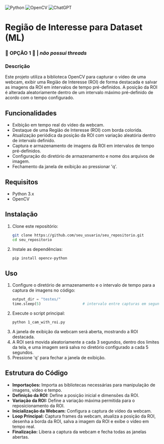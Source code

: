 ![Python](https://img.shields.io/badge/python-3670A0?style=for-the-badge&logo=python&logoColor=ffdd54)
![OpenCV](https://img.shields.io/badge/opencv-%23white.svg?style=for-the-badge&logo=opencv&logoColor=white)
![ChatGPT](https://img.shields.io/badge/chatGPT-74aa9c?style=for-the-badge&logo=openai&logoColor=white)

# Região de Interesse para Dataset (ML)
### 🚧 **OPÇÃO 1** 🚧 | _não possui threads_

### Descrição
Este projeto utiliza a biblioteca OpenCV para capturar o vídeo de uma webcam, exibir uma Região de Interesse (ROI) de forma destacada e salvar as imagens da ROI em intervalos de tempo pré-definidos. A posição da ROI é alterada aleatoriamente dentro de um intervalo máximo pré-definido de acordo com o tempo configurado.

## Funcionalidades
- Exibição em tempo real do vídeo da webcam.
- Destaque de uma Região de Interesse (ROI) com borda colorida.
- Atualização periódica da posição da ROI com variação aleatória dentro de intervalo definido.
- Captura e armazenamento de imagens da ROI em intervalos de tempo pré-definidos.
- Configuração do diretório de armazenamento e nome dos arquivos de imagem.
- Fechamento da janela de exibição ao pressionar 'q'.

## Requisitos
- Python 3.x
- OpenCV

## Instalação
1. Clone este repositório:
    ```bash
    git clone https://github.com/seu_usuario/seu_repositorio.git
    cd seu_repositorio
    ```
2. Instale as dependências:
    ```bash
    pip install opencv-python
    ```

## Uso
1. Configure o diretório de armazenamento e o intervalo de tempo para a captura de imagens no código:
    ```python
    output_dir = "testes/"
    time.sleep(5)                   # intervalo entre capturas em segundos
    ```
2. Execute o script principal:
    ```bash
    python 1_cam_with_roi.py
    ```
3. A janela de exibição da webcam será aberta, mostrando a ROI destacada.
4. A ROI será movida aleatoriamente a cada 3 segundos, dentro dos limites da tela, e uma imagem será salva no diretório configurado a cada 5 segundos.
5. Pressione 'q' para fechar a janela de exibição.

## Estrutura do Código
- **Importações:** Importa as bibliotecas necessárias para manipulação de imagens, vídeo e tempo.
- **Definição da ROI:** Define a posição inicial e dimensões da ROI.
- **Variação da ROI:** Define a variação máxima permitida para o reposicionamento da ROI.
- **Inicialização da Webcam:** Configura a captura de vídeo da webcam.
- **Loop Principal:** Captura frames da webcam, atualiza a posição da ROI, desenha a borda da ROI, salva a imagem da ROI e exibe o vídeo em tempo real.
- **Finalização:** Libera a captura da webcam e fecha todas as janelas abertas.